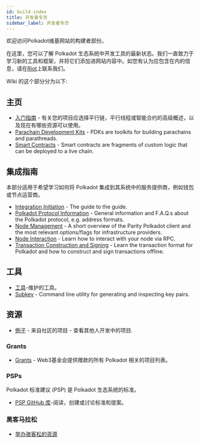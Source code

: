 ```yaml
---
id: build-index
title: 开发者专页
sidebar_label: 开发者专页
---
```


欢迎访问Polkadot维基网站的构建者部份。

在这里，您可以了解 Polkadot 生态系统中开发工具的最新状态。我们一直致力于学习新的工具和框架，并将它们添加进网站内容中。如您有认为应包含在内的信息，请在[Riot](https://riot.im/app/#/room/#polkadot-watercooler:matrix.org)上联系我们。

Wiki 的这个部分分为以下:

## 主页

- [入门指南](build-build-with-polkadot) - 有关您的项目应选择平行链，平行线程或智能合约的高级概述，以及现在有哪些资源可以使用。
- [Parachain Development Kits](build-pdk) - PDKs are toolkits for building parachains and parathreads.
- [Smart Contracts](build-smart-contracts) - Smart contracts are fragments of custom logic that can be deployed to a live chain.

## 集成指南

本部分适用于希望学习如何将 Polkadot 集成到其系统中的服务提供商，例如钱包或节点运营商。

- [Integration Initiation](build-integration) - The guide to the guide.
- [Polkadot Protocol Information](build-protocol-info) - General information and F.A.Q.s about the Polkadot protocol, e.g. address formats.
- [Node Management](build-node-management) - A short overview of the Parity Polkadot client and the most relevant options/flags for infrastructure providers.
- [Node Interaction](build-node-interaction) - Learn how to interact with your node via RPC.
- [Transaction Construction and Signing](build-transaction-construction) - Learn the transaction format for Polkadot and how to construct and sign transactions offline.

## 工具

- [工具](build-tools-index)-维护的工具。
- [Subkey](https://substrate.dev/docs/en/knowledgebase/integrate/subkey) - Command line utility for generating and inspecting key pairs.

## 资源

- [例子](build-examples-index) - 来自社区的项目 - 查看其他人开发中的项目.

### Grants

- [Grants](grants) - Web3基金会提供赠款的所有 Polkadot 相关的项目列表。

### PSPs

Polkadot 标准建议 (PSP) 是 Polkadot 生态系统的标准。

- [ PSP GitHub 库](https://github.com/w3f/PSPs)-阅读，创建或讨论标准和提案。

### 黑客马拉松

- [举办骇客松的资源](build-hackathon)
